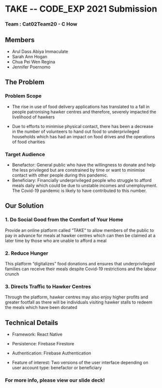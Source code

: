 # TAKE -- CODE_EXP 2021 Submission

### Team : Cat02Team20 - C How

## Members
- Arul Dass Abiya Immaculate 
- Sarah Ann Hogan
- Chua Pei Wen Regina
- Jennifer Poernomo

## The Problem

### Problem Scope 
- The rise in use of food delivery applications has translated to a fall in people patronising hawker centres and therefore, severely impacted the livelihood of hawkers

- Due to efforts to minimise physical contact, there has been a decrease in the number of volunteers to hand out food to underprivileged households which has had an impact on food drives and the operations of food charities

### Target Audience
- Benefactor: General public who have the willingness to donate and help the less privileged but are constrained by time or want to minimise contact with other people during this pandemic.
- Beneficiary: Financially underprivileged people who struggle to afford meals daily which could be due to unstable incomes  and unemployment. The Covid-19 pandemic is likely to have contributed to this number. 

## Our Solution
### 1. Do Social Good from the Comfort of Your Home
Provide an online platform called “TAKE” to allow members of the public to pay in advance for meals at hawker centres which can then be claimed at a later time by those who are unable to afford a meal 

### 2. Reduce Hunger
This platform “digitalizes” food donations and ensures that underprivileged families can receive their meals despite Covid-19 restrictions and the labour crunch 

### 3. Directs Traffic to Hawker Centres
Through the platform, hawker centres may also enjoy higher profits and greater footfall as there will be individuals visiting hawker stalls to redeem the meals which have been donated 

## Technical Details
- Framework: React Native
- Persistence: Firebase Firestore
- Authentication: Firebase Authentication

- Feature of interest: Two versions of the user interface depending on user account type: benefactor or beneficiary

### For more info, please view our slide deck!

